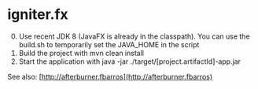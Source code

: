 igniter.fx
===========

0. Use recent JDK 8 (JavaFX is already in the classpath). You can use the build.sh to temporarily set the JAVA_HOME in the script
1. Build the project with mvn clean install
2. Start the application with java -jar ./target/[project.artifactId]-app.jar

See also: [http://afterburner.fbarros](http://afterburner.fbarros)